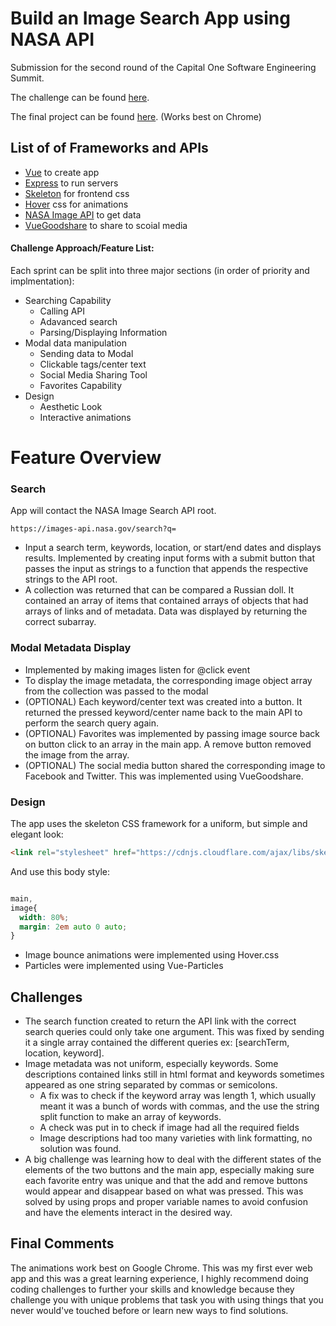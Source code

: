 # Build an Image Search App using NASA API

Submission for the second round of the Capital One Software Engineering Summit. 

The challenge can be found [here](https://www.mindsumo.com/contests/nasa-image-archive).

The final project can be found [here](https://phillippham-capitalone-nasa.herokuapp.com/?fbclid=IwAR2TiZuFdV0fE8mBv1vZzuWh874X1qxS9aMyKoPdRRIO633T5K2nY74UvTc). (Works best on Chrome)

## List of of Frameworks and APIs 
* [Vue](https://vuejs.org/) to create app
* [Express](https://expressjs.com/) to run servers
* [Skeleton](http://getskeleton.com/) for frontend css
* [Hover](https://github.com/IanLunn/Hover) css for animations
* [NASA Image API](https://api.nasa.gov/api.html#Images) to get data
* [VueGoodshare](https://github.com/koddr/vue-goodshare/blob/master/src/VueGoodshare.vue) to share to scoial media

#### Challenge Approach/Feature List:
Each sprint can be split into three major sections (in order of priority and implmentation):
* Searching Capability
  * Calling API
  * Adavanced search
  * Parsing/Displaying Information
* Modal data manipulation
  * Sending data to Modal
  * Clickable tags/center text
  * Social Media Sharing Tool
  * Favorites Capability
* Design
  * Aesthetic Look
  * Interactive animations

# Feature Overview

### Search
App will contact the NASA Image Search API root.

`https://images-api.nasa.gov/search?q=`

* Input a search term, keywords, location, or start/end dates and displays results. Implemented by creating input forms with a submit button that passes the input as strings to a function that appends the respective strings to the API root.
* A collection was returned that can be compared a Russian doll. It contained an array of items that contained arrays of objects that had arrays of links and of metadata. Data was displayed by returning the correct subarray.


### Modal Metadata Display
* Implemented by making images listen for @click event
* To display the image metadata, the corresponding image object array from the collection was passed to the modal
* (OPTIONAL) Each keyword/center text was created into a button. It returned the pressed keyword/center name back to the main API to perform the search query again.
* (OPTIONAL) Favorites was implemented by passing image source back on button click to an array in the main app. A remove button removed the image from the array.
* (OPTIONAL) The social media button shared the corresponding image to Facebook and Twitter. This was implemented using VueGoodshare.

### Design
The app uses the skeleton CSS framework for a uniform, but simple and elegant look:

```html
<link rel="stylesheet" href="https://cdnjs.cloudflare.com/ajax/libs/skeleton/2.0.4/skeleton.min.css">
```

And use this body style:
```css

main,
image{
  width: 80%;
  margin: 2em auto 0 auto;
}

```
* Image bounce animations were implemented using Hover.css
* Particles were implemented using Vue-Particles

## Challenges
* The search function created to return the API link with the correct search queries could only take one argument. This was fixed by sending it a single array contained the different queries ex: [searchTerm, location, keyword].
* Image metadata was not uniform, especially keywords. Some descriptions contained links still in html format and keywords sometimes appeared as one string separated by commas or semicolons.
  * A fix was to check if the keyword array was length 1, which usually meant it was a bunch of words with commas, and the use the string split function to make an array of keywords.
  * A check was put in to check if image had all the required fields
  * Image descriptions had too many varieties with link formatting, no solution was found.
* A big challenge was learning how to deal with the different states of the elements of the two buttons and the main app, especially making sure each favorite entry was unique and that the add and remove buttons would appear and disappear based on what was pressed. This was solved by using props and proper variable names to avoid confusion and have the elements interact in the desired way.

## Final Comments
The animations work best on Google Chrome. This was my first ever web app and this was a great learning experience, I highly recommend doing coding challenges to further your skills and knowledge because they challenge you with unique problems that task you with using things that you never would've touched before or learn new ways to find solutions.
